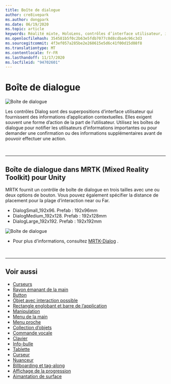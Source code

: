 ```yaml
---
title: Boîte de dialogue
author: cre8ivepark
ms.author: dongpark
ms.date: 06/19/2020
ms.topic: article
keywords: Réalité mixte, HoloLens, contrôles d’interface utilisateur, interaction, interface utilisateur, expérience utilisateur, conception UX, interface utilisateur spatiale, interaction spatiale, interface utilisateur 3D, expérience utilisateur 3D, casque de la réalité mixte, casque de réalité mixte, casque de réalité virtuelle, HoloLens, MRTK, kit de mise en réalité mixte
ms.openlocfilehash: 354581b5f0c2b63e5fdb7077c0d8cdba4c96c3d3
ms.sourcegitcommit: 4f3ef057a285be2e260615e5d6c41f00d15d08f8
ms.translationtype: MT
ms.contentlocale: fr-FR
ms.lasthandoff: 11/17/2020
ms.locfileid: "94702601"
---
```

# <a name="dialog"></a>Boîte de dialogue

![Boîte de dialogue](images/MRTK_UX_Dialog.jpg)

Les contrôles Dialog sont des superpositions d’interface utilisateur qui fournissent des informations d’application contextuelles. Elles exigent souvent une forme d’action de la part de l’utilisateur. Utilisez les boîtes de dialogue pour notifier les utilisateurs d’informations importantes ou pour demander une confirmation ou des informations supplémentaires avant de pouvoir effectuer une action.

<br>

---

## <a name="dialog-in-mrtk-mixed-reality-toolkit-for-unity"></a>Boîte de dialogue dans MRTK (Mixed Reality Toolkit) pour Unity
MRTK fournit un contrôle de boîte de dialogue en trois tailles avec une ou deux options de bouton. Vous pouvez également spécifier la distance de placement pour la plage d’interaction near ou Far. 

- DialogSmall_192x96. Prefab : 192x96mm
- DialogMedium_192x128. Prefab : 192x128mm
- DialogLarge_192x192. Prefab : 192x192mm

![Boîte de dialogue](images/MRTK_UX_Dialog_Types.jpg)


* Pour plus d’informations, consultez [MRTK-Dialog](https://microsoft.github.io/MixedRealityToolkit-Unity/Assets/MRTK/SDK/Experimental/Dialog/README_Dialog.html) .

<br>

---

## <a name="see-also"></a>Voir aussi

* [Curseurs](cursors.md)
* [Rayon émanant de la main](point-and-commit.md)
* [Button](button.md)
* [Objet avec interaction possible](interactable-object.md)
* [Rectangle englobant et barre de l’application](app-bar-and-bounding-box.md)
* [Manipulation](direct-manipulation.md)
* [Menu de la main](hand-menu.md)
* [Menu proche](near-menu.md)
* [Collection d’objets](object-collection.md)
* [Commande vocale](voice-input.md)
* [Clavier](keyboard.md)
* [Info-bulle](tooltip.md)
* [Tablette](slate.md)
* [Curseur](slider.md)
* [Nuanceur](shader.md)
* [Billboarding et tag-along](billboarding-and-tag-along.md)
* [Affichage de la progression](progress.md)
* [Aimantation de surface](surface-magnetism.md)
